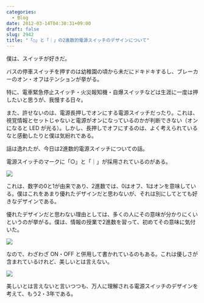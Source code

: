 ```yaml
---
categories:
  - Blog
date: 2012-03-14T04:30:31+09:00
draft: false
slug: 2942
title: "「○」と「｜」の2進数的電源スイッチのデザインについて"
---
```


僕は、スイッチが好きだ。

バスの停車スイッチを押すのは幼稚園の頃から未だにドキドキするし、ブレーカーのオン・オフはテンションが挙がる。

特に、電車緊急停止スイッチ・火災報知機・自爆スイッチなどは生涯に一度は押したいと思うが、我慢する日々。

また、許せないのは、電源長押しでオンにする電源スイッチだったり。これは、視覚情報とセットじゃないと電源がオンになっているのかが判断できない（オンになると LED が光る）。しかし、長押しでオフにするのは、よく考えられているなと感動したりと僕は気紛れである。

話は逸れたが、今日は2進数的電源スイッチについての話。

電源スイッチのマークに「○」と「｜」が採用されているのがある。

![](/images/2012/03/2942_1.jpg)

これは、数字の0と1が由来であり、2進数では、0はオフ、1はオンを意味している。僕はこれをあまり優れたデザインだと思わないが、それは別にしてとても好きなデザインである。

優れたデザインだと思わない理由としては、多くの人にその意味が分かりにくいというのが挙がる。僕は、情報の授業で2進数を習って、初めてその意味に気付いた。

![](/images/2012/03/2942_2.jpg)

なので、わざわざ ON・OFF と併用して書かれているのもある。これは優しさが含まれているけれど、美しいとは言えない。

![](/images/2012/03/2942_3.jpg)

美しいとは言えないと言いつつも、万人に理解される電源スイッチのデザインを考えて、もう2・3年である。
